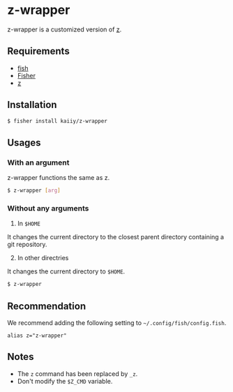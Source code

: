 # z-wrapper

z-wrapper is a customized version of [z](https://github.com/jethrokuan/z).

## Requirements

- [fish](https://github.com/fish-shell/fish-shell)
- [Fisher](https://github.com/jorgebucaran/fisher)
- [z](https://github.com/jethrokuan/z)

## Installation

```sh
$ fisher install kaiiy/z-wrapper
```

## Usages

### With an argument

z-wrapper functions the same as z.

```sh
$ z-wrapper [arg]
```

### Without any arguments

1. In `$HOME`

It changes the current directory to the closest parent directory containing a git repository.

2. In other directries

It changes the current directory to `$HOME`.

```sh
$ z-wrapper
```

## Recommendation

We recommend adding the following setting to `~/.config/fish/config.fish`.

```fish
alias z="z-wrapper"
```

## Notes

- The `z` command has been replaced by `_z`.
- Don't modify the `$Z_CMD` variable.
